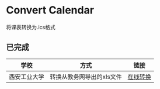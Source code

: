 # Convert Calendar

将课表转换为.ics格式

## 已完成

学校 | 方式 | 链接
---|---|---
西安工业大学 | 转换从教务网导出的xls文件 | [在线转换](xatu)
